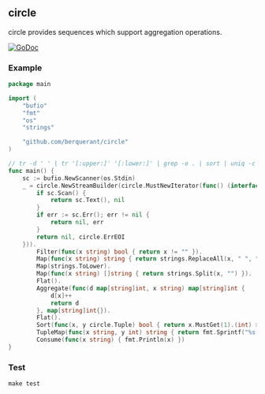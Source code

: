 ## circle

circle provides sequences which support aggregation operations.

[![GoDoc](https://godoc.org/github.com/berquerant/circle?status.svg)](https://godoc.org/github.com/berquerant/circle)

### Example

``` go
package main

import (
	"bufio"
	"fmt"
	"os"
	"strings"

	"github.com/berquerant/circle"
)

// tr -d ' ' | tr '[:upper:]' '[:lower:]' | grep -o . | sort | uniq -c | sort -rnk 1 | awk '{print $2, $1}'
func main() {
	sc := bufio.NewScanner(os.Stdin)
	_ = circle.NewStreamBuilder(circle.MustNewIterator(func() (interface{}, error) {
		if sc.Scan() {
			return sc.Text(), nil
		}
		if err := sc.Err(); err != nil {
			return nil, err
		}
		return nil, circle.ErrEOI
	})).
		Filter(func(x string) bool { return x != "" }).
		Map(func(x string) string { return strings.ReplaceAll(x, " ", "") }).
		Map(strings.ToLower).
		Map(func(x string) []string { return strings.Split(x, "") }).
		Flat().
		Aggregate(func(d map[string]int, x string) map[string]int {
			d[x]++
			return d
		}, map[string]int{}).
		Flat().
		Sort(func(x, y circle.Tuple) bool { return x.MustGet(1).(int) > y.MustGet(1).(int) }).
		TupleMap(func(x string, y int) string { return fmt.Sprintf("%s %d", x, y) }).
		Consume(func(x string) { fmt.Println(x) })
}
```

### Test

``` shell
make test
```

